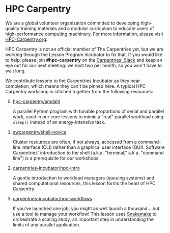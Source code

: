 # HPC Carpentry

We are a global volunteer organization committed to
developing high-quality training materials and a modular
curriculum to educate users of high-performance computing
machinery. For more information, please visit
[HPC-Carpentry.org][hpc-home].

HPC Carpentry is not an official member of The Carpentries
yet, but we are working through the Lesson Program
Incubator to fix that. If you would like to help, please
join __#hpc-carpentry__ on the [Carpentries' Slack][slack]
and keep an eye out for our next meeting: we host two per
month, so you won't have to wait long.

We contribute lessone to the Carpentries Incubator as they
near completion, which means they can't be pinned here.
A typical HPC Carpentry workshop is stitched together from
the following resources:

0. [hpc-carpentry/amdahl][hpc-amdahl]

   A parallel Python program with tunable proportions of
   serial and parallel work, used in our core lessons to
   mimic a "real" parallel workload using `sleep()` instead
   of an energy-intensive task.

1. [swcarpentry/shell-novice][swc-shell]

   Cluster resources are often, if not always, accessed
   from a command-line interface (CLI) rather than a
   graphical user interface (GUI). Software Carpentries'
   introduction to the shell (a.k.a. "terminal,"
   a.k.a. "command line") is a prerequisite for our
   workshops.

2. [carpentries-incubator/hpc-intro][hpc-intro]

   A gentle introduction to workload managers (queuing
   systems) and shared computational resources, this lesson
   forms the heart of HPC Carpentry.

3. [carpentries-incubator/hpc-workflows][hpc-workflows]

   If you've launched one job, you might as well launch a
   thousand... but use a tool to manage your workflow!
   This lesson uses [Snakemake][snakemake] to orchestrate a
   scaling study, an important step in understanding the
   limits of any parallel application.

<!-- links -->
[hpc-amdahl]: https://github.com/hpc-carpentry/amdahl
[hpc-home]: https://www.hpc-carpentry.org
[hpc-intro]: https://github.com/carpentries-incubator/hpc-intro
[hpc-workflows]: https://github.com/carpentries-incubator/hpc-workflows
[snakemake]: https://snakemake.readthedocs.io
[slack]: https://slack-invite.carpentries.org
[swc-shell]: https://github.com/swcarpentry/shell-novice
